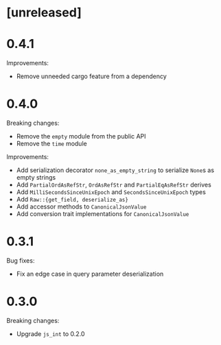 # [unreleased]

# 0.4.1

Improvements:

* Remove unneeded cargo feature from a dependency

# 0.4.0

Breaking changes:

* Remove the `empty` module from the public API
* Remove the `time` module

Improvements:

* Add serialization decorator `none_as_empty_string` to serialize `None`s as empty strings
* Add `PartialOrdAsRefStr`, `OrdAsRefStr` and `PartialEqAsRefStr` derives
* Add `MilliSecondsSinceUnixEpoch` and `SecondsSinceUnixEpoch` types
* Add `Raw::{get_field, deserialize_as}`
* Add accessor methods to `CanonicalJsonValue`
* Add conversion trait implementations for `CanonicalJsonValue`

# 0.3.1

Bug fixes:

* Fix an edge case in query parameter deserialization

# 0.3.0

Breaking changes:

* Upgrade `js_int` to 0.2.0
